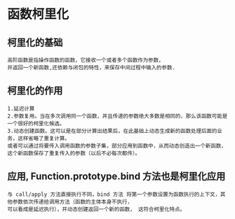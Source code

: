 # 函数柯里化

## 柯里化的基础
    高阶函数是指操作函数的函数，它接收一个或者多个函数作为参数，
    并返回一个新函数,还依赖与闭包的特性，来保存中间过程中输入的参数.
    
## 柯里化的作用
    1.延迟计算
    2.参数复用。当在多次调用同一个函数，并且传递的参数绝大多数是相同的，那么该函数可能是一个很好的柯里化候选。
    3.动态创建函数。这可以是在部分计算出结果后，在此基础上动态生成新的函数处理后面的业务，这样省略了重复计算。
    或者可以通过将要传入调用函数的参数子集，部分应用到函数中，从而动态创造出一个新函数，这个新函数保存了重复传入的参数（以后不必每次都传）。

## 应用, Function.prototype.bind 方法也是柯里化应用
    与 call/apply 方法直接执行不同，bind 方法 将第一个参数设置为函数执行的上下文，其他参数依次传递给调用方法（函数的主体本身不执行，
    可以看成是延迟执行），并动态创建返回一个新的函数， 这符合柯里化特点。
